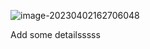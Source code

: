 ![image-20230402162706048](/home/xiaoyang/Markdown/assets/image-20230402162706048.png)

Add some detailsssss

